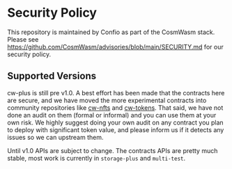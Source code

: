 # Security Policy

This repository is maintained by Confio as part of the CosmWasm stack. Please
see https://github.com/CosmWasm/advisories/blob/main/SECURITY.md for our
security policy.

## Supported Versions

cw-plus is still pre v1.0. A best effort has been made that the contracts here
are secure, and we have moved the more experimental contracts into community
repositories like [cw-nfts](https://github.com/CosmWasm/cw-nfts) and
[cw-tokens](https://github.com/CosmWasm/cw-tokens). That said, we have not done
an audit on them (formal or informal) and you can use them at your own risk. We
highly suggest doing your own audit on any contract you plan to deploy with
significant token value, and please inform us if it detects any issues so we can
upstream them.

Until v1.0 APIs are subject to change. The contracts APIs are pretty much
stable, most work is currently in `storage-plus` and `multi-test`.
